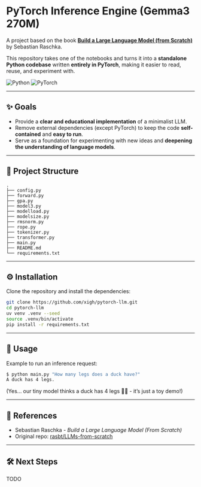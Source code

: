 # PyTorch Inference Engine (Gemma3 270M)

A project based on the book **[Build a Large Language Model (from Scratch)](https://github.com/rasbt/LLMs-from-scratch)** by Sebastian Raschka.

This repository takes one of the notebooks and turns it into a **standalone Python codebase** written **entirely in PyTorch**, making it easier to read, reuse, and experiment with.

![Python](https://img.shields.io/badge/python-blue)
![PyTorch](https://img.shields.io/badge/pytorch-red)

---

## ✨ Goals

* Provide a **clear and educational implementation** of a minimalist LLM.
* Remove external dependencies (except PyTorch) to keep the code **self-contained** and **easy to run**.
* Serve as a foundation for experimenting with new ideas and **deepening the understanding of language models**.

---

## 📂 Project Structure

```
.
├── config.py
├── forward.py
├── gpa.py
├── model3.py
├── modelload.py
├── modelsize.py
├── rmsnorm.py
├── rope.py
├── tokenizer.py
├── transformer.py
├── main.py
├── README.md
└── requirements.txt
````

---

## ⚙️ Installation

Clone the repository and install the dependencies:

```bash
git clone https://github.com/xigh/pytorch-llm.git
cd pytorch-llm
uv venv .venv --seed
source .venv/bin/activate
pip install -r requirements.txt
````

---

## 🚀 Usage

Example to run an inference request:

```bash
$ python main.py "How many legs does a duck have?"
A duck has 4 legs.
```

(Yes... our tiny model thinks a duck has 4 legs 🦆😂 - it’s just a toy demo!)

---

## 📖 References

* Sebastian Raschka - *Build a Large Language Model (From Scratch)*
* Original repo: [rasbt/LLMs-from-scratch](https://github.com/rasbt/LLMs-from-scratch)

---

## 🛠️ Next Steps

TODO
